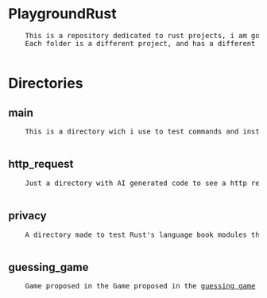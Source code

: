 # PlaygroundRust

<p>
  <pre>
    This is a repository dedicated to rust projects, i am going to use it to learn and test rust concepts.
    Each folder is a different project, and has a different purpose
  </pre>
</p>

# Directories
<h2>main</h2>
<p>
  <pre>
    This is a directory wich i use to test commands and instructions, nothing special
  </pre>
</p>
<h2>http_request</h2>
<p>
  <pre>
    Just a directory with AI generated code to see a http request with a TCP socket handler
  </pre>
</p>
<h2>privacy</h2>
<p>
  <pre>
    A directory made to test Rust's language book modules things in (chapter 7)
  </pre>
</p>
<h2>guessing_game</h2>
<p>
  <pre>
    Game proposed in the Game proposed in the <a href="https://doc.rust-lang.org/book/ch02-00-guessing-game-tutorial.html">guessing game</a> rust book section rust book section
  </pre>
</p>
